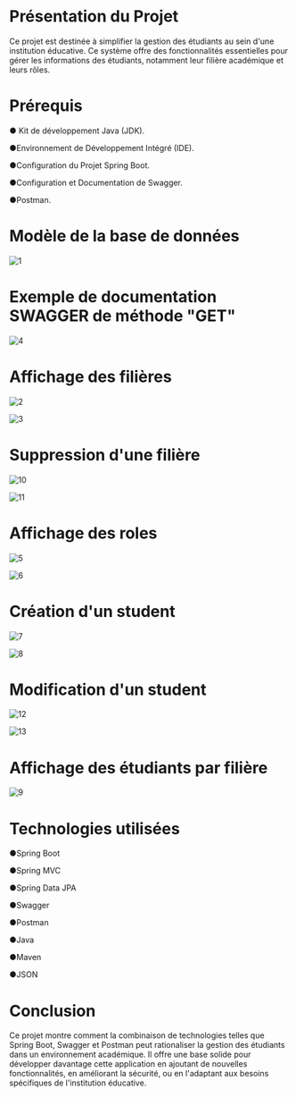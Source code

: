 
# Présentation du Projet
Ce projet est destinée à simplifier la gestion des étudiants au sein d'une institution éducative. Ce système offre des fonctionnalités essentielles pour gérer les informations des étudiants, notamment leur filière académique et leurs rôles.

# Prérequis
 &#9679; Kit de développement Java (JDK).

 &#9679;Environnement de Développement Intégré (IDE).

 &#9679;Configuration du Projet Spring Boot.

 &#9679;Configuration et Documentation de Swagger.

 &#9679;Postman.


# Modèle de la base de données

![1](https://github.com/ayaberhil/TP_SpringBoot/assets/147451152/17453080-ffa0-4e95-99e7-762f64bee00a)

# Exemple de documentation SWAGGER de méthode "GET"

![4](https://github.com/ayaberhil/TP_SpringBoot/assets/147451152/36deab2b-4e53-48e7-a123-c4f09b934a78)

# Affichage des filières

![2](https://github.com/ayaberhil/TP_SpringBoot/assets/147451152/80760e29-7782-4833-896d-48cb9d365180)

![3](https://github.com/ayaberhil/TP_SpringBoot/assets/147451152/dc4185e6-4dbe-419e-8fe5-6a29159085b9)

# Suppression d'une filière

![10](https://github.com/ayaberhil/TP_SpringBoot/assets/147451152/37f013e9-cce5-400a-a481-a78da7ff6128)

![11](https://github.com/ayaberhil/TP_SpringBoot/assets/147451152/d8ae902d-4cb0-4dda-813b-625889a9550a)




# Affichage des roles

![5](https://github.com/ayaberhil/TP_SpringBoot/assets/147451152/534ca3e6-e706-4b5e-85dc-e4d350dc5831)

![6](https://github.com/ayaberhil/TP_SpringBoot/assets/147451152/a0e21ac6-0792-44e7-904b-a3fcf3bfdd59)

# Création d'un student

![7](https://github.com/ayaberhil/TP_SpringBoot/assets/147451152/35169bc8-179d-460e-b904-1b773e51812f)

![8](https://github.com/ayaberhil/TP_SpringBoot/assets/147451152/5f2141b0-c20c-4dfe-a0bc-04a2a5fb7373)

# Modification d'un student
![12](https://github.com/ayaberhil/TP_SpringBoot/assets/147451152/7cacf701-ad9e-4ae1-9bb5-1a6e29437149)

![13](https://github.com/ayaberhil/TP_SpringBoot/assets/147451152/1640f578-7515-4215-b5c8-8f21186f58d6)


# Affichage des étudiants par filière

![9](https://github.com/ayaberhil/TP_SpringBoot/assets/147451152/8b3da3c9-227c-4c63-8432-d0a031198e35)


# Technologies utilisées
 &#9679;Spring Boot

 &#9679;Spring MVC

 &#9679;Spring Data JPA

 &#9679;Swagger

 &#9679;Postman

 &#9679;Java

 &#9679;Maven

 &#9679;JSON

 # Conclusion

Ce projet montre comment la combinaison de technologies telles que Spring Boot, Swagger et Postman peut rationaliser la gestion des étudiants dans un environnement académique. Il offre une base solide pour développer davantage cette application en ajoutant de nouvelles fonctionnalités, en améliorant la sécurité, ou en l'adaptant aux besoins spécifiques de l'institution éducative.













